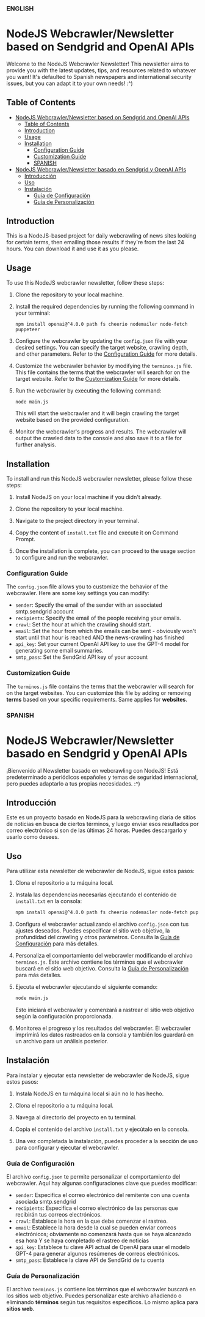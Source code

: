 ### ENGLISH


# NodeJS Webcrawler/Newsletter based on Sendgrid and OpenAI APIs

Welcome to the NodeJS Webcrawler Newsletter! This newsletter aims to provide you with the latest updates, tips, and resources related to whatever you want! It's defaulted to Spanish newspapers and international security issues, but you can adapt it to your own needs! :^)

## Table of Contents

- [NodeJS Webcrawler/Newsletter based on Sendgrid and OpenAI APIs](#nodejs-webcrawlernewsletter-based-on-sendgrid-and-openai-apis)
  - [Table of Contents](#table-of-contents)
  - [Introduction](#introduction)
  - [Usage](#usage)
  - [Installation](#installation)
    - [Configuration Guide](#configuration-guide)
    - [Customization Guide](#customization-guide)
    - [SPANISH](#spanish)
- [NodeJS Webcrawler/Newsletter basado en Sendgrid y OpenAI APIs](#nodejs-webcrawlernewsletter-basado-en-sendgrid-y-openai-apis)
  - [Introducción](#introducción)
  - [Uso](#uso)
  - [Instalación](#instalación)
    - [Guía de Configuración](#guía-de-configuración)
    - [Guía de Personalización](#guía-de-personalización)

## Introduction

This is a NodeJS-based project for daily webcrawling of news sites looking for certain terms, then emailing those results if they're from the last 24 hours.
You can download it and use it as you please.

## Usage

To use this NodeJS webcrawler newsletter, follow these steps:

1. Clone the repository to your local machine.
2. Install the required dependencies by running the following command in your terminal:

    ```
    npm install openai@^4.0.0 path fs cheerio nodemailer node-fetch puppeteer
    ```

3. Configure the webcrawler by updating the `config.json` file with your desired settings. You can specify the target website, crawling depth, and other parameters. Refer to the [Configuration Guide](#configuration-guide) for more details.

4. Customize the webcrawler behavior by modifying the `terminos.js` file. This file contains the terms that the webcrawler will search for on the target website. Refer to the [Customization Guide](#customization-guide) for more details.

5. Run the webcrawler by executing the following command:

    ```
    node main.js
    ```

    This will start the webcrawler and it will begin crawling the target website based on the provided configuration.

6. Monitor the webcrawler's progress and results. The webcrawler will output the crawled data to the console and also save it to a file for further analysis.

## Installation

To install and run this NodeJS webcrawler newsletter, please follow these steps:

1. Install NodeJS on your local machine if you didn't already.

2. Clone the repository to your local machine.

3. Navigate to the project directory in your terminal.

4. Copy the content of `install.txt` file and execute it on Command Prompt.

5. Once the installation is complete, you can proceed to the usage section to configure and run the webcrawler.

### Configuration Guide

The `config.json` file allows you to customize the behavior of the webcrawler. Here are some key settings you can modify:

- `sender`: Specify the email of the sender with an associated smtp.sendgrid account
- `recipients`: Specify the email of the people receiving your emails.
- `crawl`: Set the hour at which the crawling should start.
- `email`: Set the hour from which the emails can be sent - obviously won't start until that hour is reached AND the news-crawling has finished
- `api_key`: Set your current OpenAI API key to use the GPT-4 model for generating some email summaries.
- `smtp_pass`: Set the SendGrid API key of your account

### Customization Guide

The `terminos.js` file contains the terms that the webcrawler will search for on the target websites. You can customize this file by adding or removing **terms** based on your specific requirements. Same applies for **websites**.

### SPANISH

# NodeJS Webcrawler/Newsletter basado en Sendgrid y OpenAI APIs

¡Bienvenido al Newsletter basado en webcrawling con NodeJS! Está predeterminado a periódicos españoles y temas de seguridad internacional, pero puedes adaptarlo a tus propias necesidades. :^)

## Introducción

Este es un proyecto basado en NodeJS para la webcrawling diaria de sitios de noticias en busca de ciertos términos, y luego enviar esos resultados por correo electrónico si son de las últimas 24 horas. 
Puedes descargarlo y usarlo como desees.

## Uso

Para utilizar esta newsletter de webcrawler de NodeJS, sigue estos pasos:

1. Clona el repositorio a tu máquina local.
2. Instala las dependencias necesarias ejecutando el contenido de `install.txt` en la consola:

    ```bash
    npm install openai@^4.0.0 path fs cheerio nodemailer node-fetch puppeteer
    ```

3. Configura el webcrawler actualizando el archivo `config.json` con tus ajustes deseados. Puedes especificar el sitio web objetivo, la profundidad del crawling y otros parámetros. Consulta la [Guía de Configuración](#guía-de-configuración) para más detalles.

4. Personaliza el comportamiento del webcrawler modificando el archivo `terminos.js`. Este archivo contiene los términos que el webcrawler buscará en el sitio web objetivo. Consulta la [Guía de Personalización](#guía-de-personalización) para más detalles.

5. Ejecuta el webcrawler ejecutando el siguiente comando:

    ```bash
    node main.js
    ```

    Esto iniciará el webcrawler y comenzará a rastrear el sitio web objetivo según la configuración proporcionada.

6. Monitorea el progreso y los resultados del webcrawler. El webcrawler imprimirá los datos rastreados en la consola y también los guardará en un archivo para un análisis posterior.

## Instalación

Para instalar y ejecutar esta newsletter de webcrawler de NodeJS, sigue estos pasos:

1. Instala NodeJS en tu máquina local si aún no lo has hecho.

2. Clona el repositorio a tu máquina local.

3. Navega al directorio del proyecto en tu terminal.

4. Copia el contenido del archivo `install.txt` y ejecútalo en la consola.

5. Una vez completada la instalación, puedes proceder a la sección de uso para configurar y ejecutar el webcrawler.

### Guía de Configuración

El archivo `config.json` te permite personalizar el comportamiento del webcrawler. Aquí hay algunas configuraciones clave que puedes modificar:

- `sender`: Especifica el correo electrónico del remitente con una cuenta asociada smtp.sendgrid
- `recipients`: Especifica el correo electrónico de las personas que recibirán tus correos electrónicos.
- `crawl`: Establece la hora en la que debe comenzar el rastreo.
- `email`: Establece la hora desde la cual se pueden enviar correos electrónicos; obviamente no comenzará hasta que se haya alcanzado esa hora Y se haya completado el rastreo de noticias
- `api_key`: Establece tu clave API actual de OpenAI para usar el modelo GPT-4 para generar algunos resúmenes de correos electrónicos.
- `smtp_pass`: Establece la clave API de SendGrid de tu cuenta

### Guía de Personalización

El archivo `terminos.js` contiene los términos que el webcrawler buscará en los sitios web objetivo. Puedes personalizar este archivo añadiendo o eliminando **términos** según tus requisitos específicos. Lo mismo aplica para **sitios web**.
